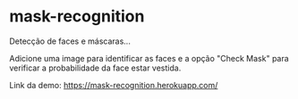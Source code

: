 # mask-recognition
Detecção de faces e máscaras...

Adicione uma image para identificar as faces e a opção "Check Mask" para verificar a probabilidade da face estar vestida.



Link da demo:
https://mask-recognition.herokuapp.com/
